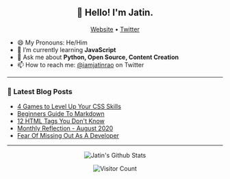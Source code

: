 <h2 align="center">👋 Hello! I'm Jatin.</h1>
<p align="center">
  <a href="https://jatinrao.dev">Website</a> •
  <a href="https://twitter.com/iamjatinrao">Twitter</a>
</p>

- 😄 My Pronouns: He/Him
- 🌱 I’m currently learning **JavaScript**
- 💬 Ask me about **Python, Open Source, Content Creation**
- 📫 How to reach me: [@iamjatinrao](https://twitter.com/iamjatinrao) on Twitter

-----

### 📝 Latest Blog Posts

<!-- BLOG-POST-LIST:START -->
- [4 Games to Level Up Your CSS Skills](https://jatinrao.dev/4-games-to-level-up-your-css-skills)
- [Beginners Guide To Markdown](https://jatinrao.dev/beginners-guide-to-markdown)
- [12 HTML Tags You Don't Know](https://jatinrao.dev/12-html-tags-you-dont-know)
- [Monthly Reflection - August 2020](https://jatinrao.dev/monthly-reflection-august-2020)
- [Fear Of Missing Out As A Developer](https://jatinrao.dev/fear-of-missing-out-as-developer)
<!-- BLOG-POST-LIST:END -->

-----

<p align="center"> 
  <img src="https://github-readme-stats.vercel.app/api?username=jatin2003&theme=radical&show_icons=true" alt="Jatin's Github Stats" />
</p>

<p align="center"> 
  <img src="https://profile-counter.glitch.me/jatin2003/count.svg" alt="Visitor Count" />
</p>

